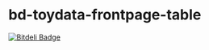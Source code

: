 bd-toydata-frontpage-table
==========================

[![Bitdeli Badge](https://d2weczhvl823v0.cloudfront.net/jtuulos/bd-toydata-frontpage-table/trend.png)](https://bitdeli.com/free "Bitdeli Badge")

